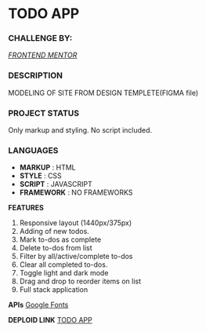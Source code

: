 # TODO APP

### CHALLENGE BY:
 _[FRONTEND MENTOR](https://www.frontendmentor.io?ref=challenge "Visit FrontEnd Mentor")_



### DESCRIPTION
 MODELING OF SITE FROM DESIGN TEMPLETE(FIGMA file)

 ### PROJECT STATUS
 Only markup and styling. No script included.

### LANGUAGES
- **MARKUP**    : HTML
- **STYLE**     : CSS
- **SCRIPT**     : JAVASCRIPT
- **FRAMEWORK** : NO FRAMEWORKS

**FEATURES**
1. Responsive layout (1440px/375px)
2. Adding of new todos.
3. Mark to-dos as complete
4. Delete to-dos from list
5. Filter by all/active/complete to-dos
6. Clear all completed to-dos.
7. Toggle light and dark mode
8. Drag and drop to reorder items on list
9. Full stack application


**APIs**
[Google Fonts](https://fonts.google.com) 

**DEPLOID LINK**
[TODO APP](https://todo-app-gamma-mauve.vercel.app/)
